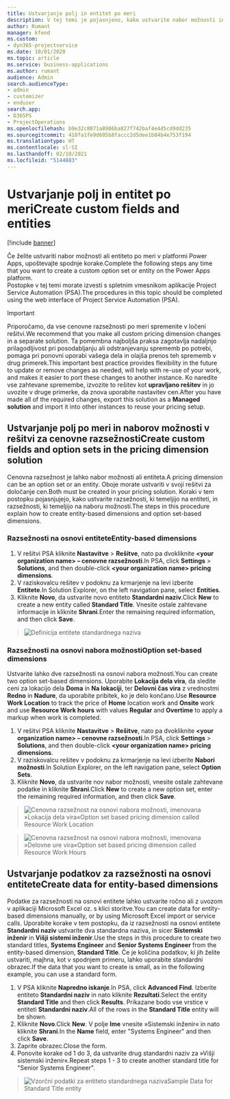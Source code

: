 ```yaml
---
title: Ustvarjanje polj in entitet po meri
description: V tej temi je pojasnjeno, kako ustvarite nabor možnosti in entitete v svoji rešitvi v platformi Power Apps.
author: Rumant
manager: kfend
ms.custom:
- dyn365-projectservice
ms.date: 10/01/2020
ms.topic: article
ms.service: business-applications
ms.author: rumant
audience: Admin
search.audienceType:
- admin
- customizer
- enduser
search.app:
- D365PS
- ProjectOperations
ms.openlocfilehash: b9e32c8871a8986ba827f742baf4e4d5cd9dd235
ms.sourcegitcommit: 418fa1fe9d605b8faccc2d5dee1b04b4e753f194
ms.translationtype: HT
ms.contentlocale: sl-SI
ms.lasthandoff: 02/10/2021
ms.locfileid: "5144883"
---
```

# <a name="create-custom-fields-and-entities"></a><span data-ttu-id="7e511-103">Ustvarjanje polj in entitet po meri</span><span class="sxs-lookup"><span data-stu-id="7e511-103">Create custom fields and entities</span></span> 

[!include [banner](../includes/psa-now-project-operations.md)]

<span data-ttu-id="7e511-104">Če želite ustvariti nabor možnosti ali entiteto po meri v platformi Power Apps, upoštevajte spodnje korake.</span><span class="sxs-lookup"><span data-stu-id="7e511-104">Complete the following steps any time that you want to create a custom option set or entity on the Power Apps platform.</span></span>  
<span data-ttu-id="7e511-105">Postopke v tej temi morate izvesti s spletnim vmesnikom aplikacije Project Service Automation (PSA).</span><span class="sxs-lookup"><span data-stu-id="7e511-105">The procedures in this topic should be completed using the web interface of Project Service Automation (PSA).</span></span>

> [!IMPORTANT]
> <span data-ttu-id="7e511-106">Priporočamo, da vse cenovne razsežnosti po meri spremenite v ločeni rešitvi.</span><span class="sxs-lookup"><span data-stu-id="7e511-106">We recommend that you make all custom pricing dimension changes in a separate solution.</span></span> <span data-ttu-id="7e511-107">Ta pomembna najboljša praksa zagotavlja nadaljnjo prilagodljivost pri posodabljanju ali odstranjevanju sprememb po potrebi, pomaga pri ponovni uporabi vašega dela in olajša prenos teh sprememb v drug primerek.</span><span class="sxs-lookup"><span data-stu-id="7e511-107">This important best practice provides flexibility in the future to update or remove changes as needed, will help with re-use of your work, and makes it easier to port these changes to another instance.</span></span> <span data-ttu-id="7e511-108">Ko naredite vse zahtevane spremembe, izvozite to rešitev kot **upravljano rešitev** in jo uvozite v druge primerke, da znova uporabite nastavitev cen.</span><span class="sxs-lookup"><span data-stu-id="7e511-108">After you have made all of the required changes, export this solution as a **Managed solution** and import it into other instances to reuse your pricing setup.</span></span>

  
## <a name="create-custom-fields-and-option-sets-in-the-pricing-dimension-solution"></a><span data-ttu-id="7e511-109">Ustvarjanje polj po meri in naborov možnosti v rešitvi za cenovne razsežnosti</span><span class="sxs-lookup"><span data-stu-id="7e511-109">Create custom fields and option sets in the pricing dimension solution</span></span>

<span data-ttu-id="7e511-110">Cenovna razsežnost je lahko nabor možnosti ali entiteta.</span><span class="sxs-lookup"><span data-stu-id="7e511-110">A pricing dimension can be an option set or an entity.</span></span> <span data-ttu-id="7e511-111">Oboje morate ustvariti v svoji rešitvi za določanje cen.</span><span class="sxs-lookup"><span data-stu-id="7e511-111">Both must be created in your pricing solution.</span></span> <span data-ttu-id="7e511-112">Koraki v tem postopku pojasnjujejo, kako ustvarite razsežnosti, ki temeljijo na entiteti, in razsežnosti, ki temeljijo na naboru možnosti.</span><span class="sxs-lookup"><span data-stu-id="7e511-112">The steps in this procedure explain how to create entity-based dimensions and option set-based dimensions.</span></span>

### <a name="entity-based-dimensions"></a><span data-ttu-id="7e511-113">Razsežnosti na osnovi entitete</span><span class="sxs-lookup"><span data-stu-id="7e511-113">Entity-based dimensions</span></span>

1. <span data-ttu-id="7e511-114">V rešitvi PSA kliknite **Nastavitve** > **Rešitve**, nato pa dvokliknite **\<your organization name> – cenovne razsežnosti**.</span><span class="sxs-lookup"><span data-stu-id="7e511-114">In PSA, click **Settings** > **Solutions**, and then double-click **\<your organization name> pricing dimensions**.</span></span>
2. <span data-ttu-id="7e511-115">V raziskovalcu rešitev v podoknu za krmarjenje na levi izberite **Entitete**.</span><span class="sxs-lookup"><span data-stu-id="7e511-115">In Solution Explorer, on the left navigation pane, select **Entities**.</span></span>
3. <span data-ttu-id="7e511-116">Kliknite **Novo**, da ustvarite novo entiteto **Standardni naziv**.</span><span class="sxs-lookup"><span data-stu-id="7e511-116">Click **New** to create a new entity called **Standard Title**.</span></span> <span data-ttu-id="7e511-117">Vnesite ostale zahtevane informacije in kliknite **Shrani**.</span><span class="sxs-lookup"><span data-stu-id="7e511-117">Enter the remaining required information, and then click **Save**.</span></span>

> ![Definicija entitete standardnega naziva](media/Standard-Title-entity-definition.png)


### <a name="option-set-based-dimensions"></a><span data-ttu-id="7e511-119">Razsežnosti na osnovi nabora možnosti</span><span class="sxs-lookup"><span data-stu-id="7e511-119">Option set-based dimensions</span></span> 
<span data-ttu-id="7e511-120">Ustvarite lahko dve razsežnosti na osnovi nabora možnosti.</span><span class="sxs-lookup"><span data-stu-id="7e511-120">You can create two option set-based dimensions.</span></span> <span data-ttu-id="7e511-121">Uporabite **Lokacija dela vira**, da sledite ceni za lokacijo dela **Doma** in **Na lokaciji**, ter **Delovni čas vira** z vrednostmi **Redno** in **Nadure**, da uporabite pribitek, ko je delo končano.</span><span class="sxs-lookup"><span data-stu-id="7e511-121">Use **Resource Work Location** to track the price of **Home** location work and **Onsite** work and use **Resource Work hours** with values **Regular** and **Overtime** to apply a markup when work is completed.</span></span>


1. <span data-ttu-id="7e511-122">V rešitvi PSA kliknite **Nastavitve** > **Rešitve**, nato pa dvokliknite **\<your organization name> – cenovne razsežnosti**.</span><span class="sxs-lookup"><span data-stu-id="7e511-122">In PSA, click **Settings** > **Solutions**, and then double-click  **\<your organization name> pricing dimensions**.</span></span> 
2. <span data-ttu-id="7e511-123">V raziskovalcu rešitev v podoknu za krmarjenje na levi izberite **Nabori možnosti**.</span><span class="sxs-lookup"><span data-stu-id="7e511-123">In Solution Explorer, on the left navigation pane, select  **Option Sets**.</span></span> 
3. <span data-ttu-id="7e511-124">Kliknite **Novo**, da ustvarite nov nabor možnosti, vnesite ostale zahtevane podatke in kliknite **Shrani**.</span><span class="sxs-lookup"><span data-stu-id="7e511-124">Click **New** to create a new option set, enter the remaining required information, and then click **Save**.</span></span>

> ![<span data-ttu-id="7e511-125">Cenovna razsežnost na osnovi nabora možnosti, imenovana »Lokacija dela vira«</span><span class="sxs-lookup"><span data-stu-id="7e511-125">Option set based pricing dimension called Resource Work Location</span></span> ](media/Option-set-PD-called-Resource-Work-Location.png)

> ![<span data-ttu-id="7e511-126">Cenovna razsežnost na osnovi nabora možnosti, imenovana »Delovne ure vira«</span><span class="sxs-lookup"><span data-stu-id="7e511-126">Option set based pricing dimension called Resource Work Hours</span></span> ](media/Option-set-PD-called-Resource-Work-Hours.PNG)


## <a name="create-data-for-entity-based-dimensions"></a><span data-ttu-id="7e511-127">Ustvarjanje podatkov za razsežnosti na osnovi entitete</span><span class="sxs-lookup"><span data-stu-id="7e511-127">Create data for entity-based dimensions</span></span>

<span data-ttu-id="7e511-128">Podatke za razsežnosti na osnovi entitete lahko ustvarite ročno ali z uvozom v aplikaciji Microsoft Excel oz. s klici storitve.</span><span class="sxs-lookup"><span data-stu-id="7e511-128">You can create data for entity-based dimensions manually, or by using Microsoft Excel import or service calls.</span></span> <span data-ttu-id="7e511-129">Uporabite korake v tem postopku, da iz razsežnosti na osnovi entitete **Standardni naziv** ustvarite dva standardna naziva, in sicer **Sistemski inženir** in **Višji sistemi inženir**.</span><span class="sxs-lookup"><span data-stu-id="7e511-129">Use the steps in this procedure to create two standard titles, **Systems Engineer** and **Senior Systems Engineer** from the entity-based dimension, **Standard Title**.</span></span> <span data-ttu-id="7e511-130">Če je količina podatkov, ki jih želite ustvariti, majhna, kot v spodnjem primeru, lahko uporabite standardni obrazec.</span><span class="sxs-lookup"><span data-stu-id="7e511-130">If the data that you want to create is small, as in the following example, you can use a standard form.</span></span>

1. <span data-ttu-id="7e511-131">V PSA kliknite **Napredno iskanje**.</span><span class="sxs-lookup"><span data-stu-id="7e511-131">In PSA, click **Advanced Find**.</span></span> <span data-ttu-id="7e511-132">Izberite entiteto **Standardni naziv** in nato kliknite **Rezultati**.</span><span class="sxs-lookup"><span data-stu-id="7e511-132">Select the entity **Standard Title** and then click **Results**.</span></span> <span data-ttu-id="7e511-133">Prikazane bodo vse vrstice v entiteti **Standardni naziv**.</span><span class="sxs-lookup"><span data-stu-id="7e511-133">All of the rows in the **Standard Title** entity will be shown.</span></span>
2. <span data-ttu-id="7e511-134">Kliknite **Novo**.</span><span class="sxs-lookup"><span data-stu-id="7e511-134">Click **New**.</span></span> <span data-ttu-id="7e511-135">V polje **Ime** vnesite »Sistemski inženir« in nato kliknite **Shrani**.</span><span class="sxs-lookup"><span data-stu-id="7e511-135">In the **Name** field, enter "Systems Engineer" and then click **Save**.</span></span>
3. <span data-ttu-id="7e511-136">Zaprite obrazec.</span><span class="sxs-lookup"><span data-stu-id="7e511-136">Close the form.</span></span> 
4. <span data-ttu-id="7e511-137">Ponovite korake od 1 do 3, da ustvarite drug standardni naziv za »Višji sistemski inženir«.</span><span class="sxs-lookup"><span data-stu-id="7e511-137">Repeat steps 1 - 3 to create another standard title for "Senior Systems Engineer".</span></span>

> ![<span data-ttu-id="7e511-138">Vzorčni podatki za entiteto standardnega naziva</span><span class="sxs-lookup"><span data-stu-id="7e511-138">Sample Data for Standard Title entity</span></span> ](media/ST-data.png)


